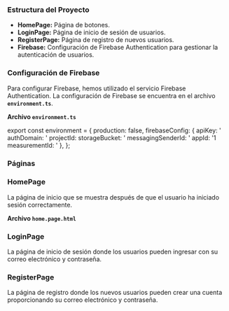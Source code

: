

### **Estructura del Proyecto**

- **HomePage:** Página de botones.
- **LoginPage:** Página de inicio de sesión de usuarios.
- **RegisterPage:** Página de registro de nuevos usuarios.
- **Firebase:** Configuración de Firebase Authentication para gestionar la autenticación de usuarios.

### **Configuración de Firebase**

Para configurar Firebase, hemos utilizado el servicio Firebase Authentication. La configuración de Firebase se encuentra en el archivo **`environment.ts`**.

**Archivo `environment.ts`**

export const environment = {
production: false,
firebaseConfig: {
apiKey: '
authDomain: '
projectId: 
storageBucket: '
messagingSenderId: '
appId: '1
measurementId: '
},
};

### **Páginas**

### **HomePage**

La página de inicio que se muestra después de que el usuario ha iniciado sesión correctamente.

**Archivo `home.page.html`**

### **LoginPage**

La página de inicio de sesión donde los usuarios pueden ingresar con su correo electrónico y contraseña.

### **RegisterPage**

La página de registro donde los nuevos usuarios pueden crear una cuenta proporcionando su correo electrónico y contraseña.
